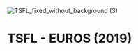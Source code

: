 ![TSFL_fixed_without_background (3)](https://github.com/thaalish/tsfl-euros/assets/85063798/1315c49c-ee96-453c-8213-c99fad7474c5)

# TSFL - EUROS (2019)
